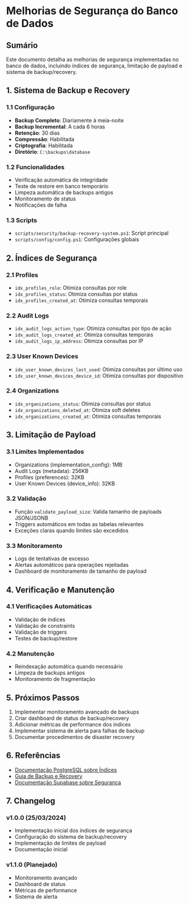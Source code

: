 # Melhorias de Segurança do Banco de Dados

## Sumário
Este documento detalha as melhorias de segurança implementadas no banco de dados, incluindo índices de segurança, limitação de payload e sistema de backup/recovery.

## 1. Sistema de Backup e Recovery

### 1.1 Configuração
- **Backup Completo**: Diariamente à meia-noite
- **Backup Incremental**: A cada 6 horas
- **Retenção**: 30 dias
- **Compressão**: Habilitada
- **Criptografia**: Habilitada
- **Diretório**: `C:\backups\database`

### 1.2 Funcionalidades
- Verificação automática de integridade
- Teste de restore em banco temporário
- Limpeza automática de backups antigos
- Monitoramento de status
- Notificações de falha

### 1.3 Scripts
- `scripts/security/backup-recovery-system.ps1`: Script principal
- `scripts/config/config.ps1`: Configurações globais

## 2. Índices de Segurança

### 2.1 Profiles
- `idx_profiles_role`: Otimiza consultas por role
- `idx_profiles_status`: Otimiza consultas por status
- `idx_profiles_created_at`: Otimiza consultas temporais

### 2.2 Audit Logs
- `idx_audit_logs_action_type`: Otimiza consultas por tipo de ação
- `idx_audit_logs_created_at`: Otimiza consultas temporais
- `idx_audit_logs_ip_address`: Otimiza consultas por IP

### 2.3 User Known Devices
- `idx_user_known_devices_last_used`: Otimiza consultas por último uso
- `idx_user_known_devices_device_id`: Otimiza consultas por dispositivo

### 2.4 Organizations
- `idx_organizations_status`: Otimiza consultas por status
- `idx_organizations_deleted_at`: Otimiza soft deletes
- `idx_organizations_created_at`: Otimiza consultas temporais

## 3. Limitação de Payload

### 3.1 Limites Implementados
- Organizations (implementation_config): 1MB
- Audit Logs (metadata): 256KB
- Profiles (preferences): 32KB
- User Known Devices (device_info): 32KB

### 3.2 Validação
- Função `validate_payload_size`: Valida tamanho de payloads JSON/JSONB
- Triggers automáticos em todas as tabelas relevantes
- Exceções claras quando limites são excedidos

### 3.3 Monitoramento
- Logs de tentativas de excesso
- Alertas automáticos para operações rejeitadas
- Dashboard de monitoramento de tamanho de payload

## 4. Verificação e Manutenção

### 4.1 Verificações Automáticas
- Validação de índices
- Validação de constraints
- Validação de triggers
- Testes de backup/restore

### 4.2 Manutenção
- Reindexação automática quando necessário
- Limpeza de backups antigos
- Monitoramento de fragmentação

## 5. Próximos Passos

1. Implementar monitoramento avançado de backups
2. Criar dashboard de status de backup/recovery
3. Adicionar métricas de performance dos índices
4. Implementar sistema de alerta para falhas de backup
5. Documentar procedimentos de disaster recovery

## 6. Referências

- [Documentação PostgreSQL sobre Índices](https://www.postgresql.org/docs/current/indexes.html)
- [Guia de Backup e Recovery](https://www.postgresql.org/docs/current/backup.html)
- [Documentação Supabase sobre Segurança](https://supabase.com/docs/guides/database/security)

## 7. Changelog

### v1.0.0 (25/03/2024)
- Implementação inicial dos índices de segurança
- Configuração do sistema de backup/recovery
- Implementação de limites de payload
- Documentação inicial

### v1.1.0 (Planejado)
- Monitoramento avançado
- Dashboard de status
- Métricas de performance
- Sistema de alerta 